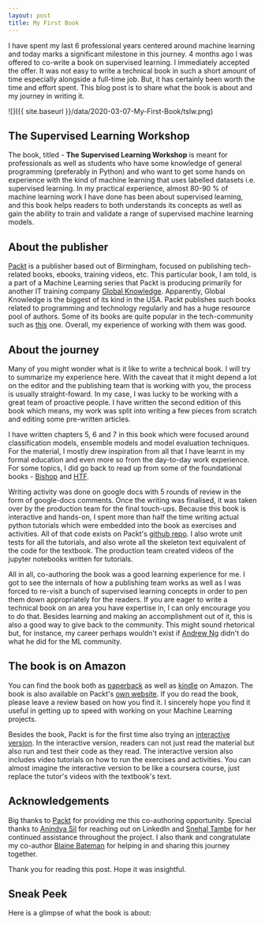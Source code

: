 ```yaml
---
layout: post
title: My First Book
---
```



I have spent my last 6 professional years centered around machine learning and today marks 
a significant milestone in this journey. 4 months ago I was offered to co-write a book on
supervised learning. I immediately accepted the offer. It was not easy to write a technical book
 in such a short amount of time especially alongside a full-time job. But, it has certainly
 been worth the time and effort spent. This blog post is to share what the book is about
 and my journey in writing it.  
 
 
 ![]({{ site.baseurl }}/data/2020-03-07-My-First-Book/tslw.png)


## The Supervised Learning Workshop

The book, titled - **The Supervised Learning Workshop** is meant for professionals as well
as students who have some knowledge of general programming (preferably in Python) and
who want to get some hands on experience with the kind of machine learning that uses 
labelled datasets i.e. supervised learning. In my practical experience, almost 80-90 % of 
machine learning work I have done has been about supervised learning, and this book helps
readers to both understands its concepts as well as gain the ability to train and validate
a range of supervised machine learning models.

## About the publisher

[Packt](https://www.packtpub.com/) is a publisher based out of Birmingham, focused on 
publishing tech-related books, ebooks, training videos, etc. This particular book, I am 
told, is a part of a Machine Learning series that Packt is producing primarily for another
IT training company [Global Knowledge](https://www.globalknowledge.com/). Apparently, Global
Knowledge is the biggest of its kind in the USA. Packt publishes such books related to 
programming and technology regularly and has a huge resource pool of authors. Some of its
books are quite popular in the tech-community such as 
[this](https://www.amazon.com/Python-Machine-Learning-scikit-learn-TensorFlow/dp/1789955750/) 
one. Overall, my experience of working with them was good.

## About the journey

Many of you might wonder what is it like to write a technical book. I will try 
to summarize my experience here. With the caveat that it might depend a lot on the 
editor and the publishing team that is working with you, the process is usually 
straight-foward. In my case, I was lucky to be working with a great team of proactive
people. I have written the second edition of this book which means, my work was split
into writing a few pieces from scratch and editing some pre-written articles. 

I have written chapters 5, 6 and 7 in this book which were focused around classification
models, ensemble models and model evaluation techniques. For the material, I mostly drew
inspiration from all that I have learnt in my formal education and even more so from the
day-to-day work experience. For some topics, I did go back to read up from some of the 
foundational books - 
[Bishop](https://www.amazon.co.uk/Pattern-Recognition-Learning-Information-Statistics/dp/0387310738)
and [HTF](https://www.amazon.co.uk/Elements-Statistical-Learning-Springer-Statistics/dp/0387848576).

Writing activity was done on google docs with 5 rounds of review in the form of google-docs 
comments. Once the writing was finalised, it was taken over by the production team for the final
touch-ups. Because this book is interactive and hands-on, I spent more than half the time
writing actual python tutorials which were embedded into the book as exercises and activities.
All of that code exists on Packt's 
[github repo](https://github.com/PacktWorkshops/The-Supervised-Learning-Workshop). I also
wrote unit tests for all the tutorials, and also wrote all the skeleton text equivalent of the
code for the textbook. The production team created videos of the jupyter notebooks written for
 tutorials.
 
 All in all, co-authoring the book was a good learning experience for me. I got to see the
 internals of how a publishing team works as well as I was forced to re-visit a bunch of
 supervised learning concepts in order to pen them down appropriately for the readers. If you
 are eager to write a technical book on an area you have expertise in, I can only encourage
 you to do that. Besides learning and making an accomplishment out of it, this is also a
 good way to give back to the community. This might sound rhetorical but, for instance, my
 career perhaps wouldn't exist if [Andrew Ng](https://en.wikipedia.org/wiki/Andrew_Ng) 
 didn't do what he did for the ML community.

## The book is on Amazon

You can find the book both as 
[paperback](https://www.amazon.com/Supervised-Learning-Workshop-Interactive-Understanding/dp/1800209045) 
as well as [kindle](https://www.amazon.com/Supervised-Learning-Workshop-Interactive-Understanding-ebook/dp/B085DQVYHH) 
on Amazon. The book is also available on Packt's 
[own website](https://www.packtpub.com/data/the-supervised-learning-workshop-second-edition). If you do read the book, please leave a review based on how you find it. I 
sincerely hope you find it useful in getting up to speed with working on your Machine 
Learning projects.

Besides the book, Packt is for the first time also trying an 
[interactive version](https://courses.packtpub.com/courses/supervised-learning). 
In the interactive version, readers can not just read the material but also run and test their 
code as they read. The interactive version also includes video tutorials on how to 
run the exercises and activities. You can almost imagine the interactive version to 
be like a coursera course, just replace the tutor's videos with the textbook's text.


## Acknowledgements

Big thanks to [Packt](https://www.packtpub.com/) for providing me this co-authoring 
opportunity. Special thanks to [Anindya Sil](https://www.linkedin.com/in/anindya-sil-9a354577/) 
for reaching out on LinkedIn and [Snehal Tambe](https://www.linkedin.com/in/snehal-tambe-2104/) 
for her continued assistance throughout the project. I also thank and
congratulate my co-author [Blaine Bateman](https://www.linkedin.com/in/blainebateman/)
 for helping in and sharing this journey together.
 



Thank you for reading this post. Hope it was insightful.


## Sneak Peek

Here is a glimpse of what the book is about:

<object data="{{ site.baseurl }}/data/2020-03-07-My-First-Book/TheSupervisedLearningWorkshop.pdf" width="1000" height="1000" type='application/pdf'/>


